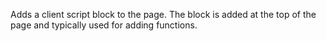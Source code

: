 ﻿Adds a client script block to the page. The block is added at the top of the page and typically used for adding functions.